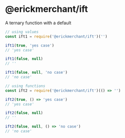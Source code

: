 # @erickmerchant/ift

A ternary function with a default

``` javascript
// using values
const ift1 = require('@erickmerchant/ift')('')

ift1(true, 'yes case')
// 'yes case'

ift1(false, null)
// ''

ift1(false, null, 'no case')
// 'no case'

// using functions
const ift2 = require('@erickmerchant/ift')(() => '')

ift2(true, () => 'yes case')
// 'yes case'

ift2(false, null)
// ''

ift2(false, null, () => 'no case')
// 'no case'
```
